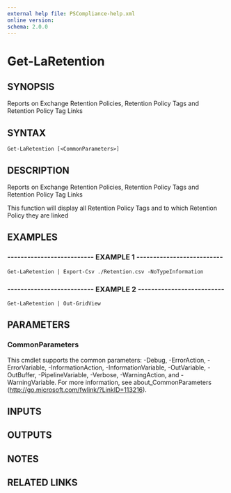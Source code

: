 ```yaml
---
external help file: PSCompliance-help.xml
online version: 
schema: 2.0.0
---
```


# Get-LaRetention

## SYNOPSIS
Reports on Exchange Retention Policies, Retention Policy Tags and Retention Policy Tag Links

## SYNTAX

```
Get-LaRetention [<CommonParameters>]
```

## DESCRIPTION
Reports on Exchange Retention Policies, Retention Policy Tags and Retention Policy Tag Links

This function will display all Retention Policy Tags and to which Retention Policy they are linked

## EXAMPLES

### -------------------------- EXAMPLE 1 --------------------------
```
Get-LaRetention | Export-Csv ./Retention.csv -NoTypeInformation
```

### -------------------------- EXAMPLE 2 --------------------------
```
Get-LaRetention | Out-GridView
```

## PARAMETERS

### CommonParameters
This cmdlet supports the common parameters: -Debug, -ErrorAction, -ErrorVariable, -InformationAction, -InformationVariable, -OutVariable, -OutBuffer, -PipelineVariable, -Verbose, -WarningAction, and -WarningVariable. For more information, see about_CommonParameters (http://go.microsoft.com/fwlink/?LinkID=113216).

## INPUTS

## OUTPUTS

## NOTES

## RELATED LINKS


